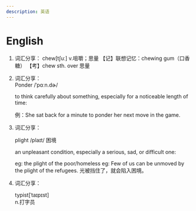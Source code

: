 ```yaml
---
description: 英语
---
```


# English

1. 词汇分享：  chew\[tʃuː\]  v.咀嚼；思量  【记】联想记忆：chewing gum（口香糖） 【考】chew sth. over 思量
2. 词汇分享：   
   Ponder /ˈpɑːn.dɚ/

   to think carefully about something, especially for a noticeable length of time:

   例：She sat back for a minute to ponder her next move in the game.

3. 词汇分享：

   plight /plaɪt/ 困境

   an unpleasant condition, especially a serious, sad, or difficult one:

   eg: the plight of the poor/homeless eg: Few of us can be unmoved by the plight of the refugees. 光被挡住了，就会陷入困境。

4. 词汇分享：

   typist\[ˈtaɪpɪst\]   
   n.打字员

